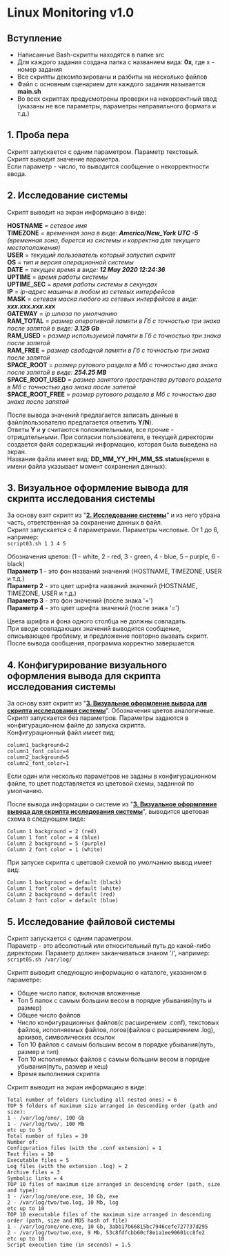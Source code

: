 # Linux Monitoring v1.0

## Вступление

- Написанные Bash-скрипты находятся в папке src
- Для каждого задания создана папка с названием вида: **0x**, где x - номер задания
- Все скрипты декомпозированы и разбиты на несколько файлов
- Файл с основным сценарием для каждого задания называется **main.sh**
- Во всех скриптах предусмотрены проверки на некорректный ввод (указаны не все параметры, параметры неправильного формата и т.д.)

## 1. Проба пера
Скрипт запускается с одним параметром. Параметр текстовый.  
Скрипт выводит значение параметра.  
Если параметр - число, то выводится сообщение о некорректности ввода.

## 2. Исследование системы
Скрипт выводит на экран информацию в виде:

**HOSTNAME** = _сетевое имя_  
**TIMEZONE** = _временная зона в виде: **America/New_York UTC -5** (временная зона, берется из системы и корректна для текущего местоположения)_  
**USER** = _текущий пользователь который запустил скрипт_  
**OS** = _тип и версия операционной системы_  
**DATE** = _текущее время в виде: **12 May 2020 12:24:36**_  
**UPTIME** = _время работы системы_  
**UPTIME_SEC** = _время работы системы в секундах_  
**IP** = _ip-адрес машины в любом из сетевых интерфейсов_  
**MASK** = _сетевая маска любого из сетевых интерфейсов в виде: **xxx.xxx.xxx.xxx**_  
**GATEWAY** = _ip шлюза по умолчанию_  
**RAM_TOTAL** = _размер оперативной памяти в Гб c точностью три знака после запятой в виде: **3.125 Gb**_  
**RAM_USED** = _размер используемой памяти в Гб c точностью три знака после запятой_  
**RAM_FREE** = _размер свободной памяти в Гб c точностью три знака после запятой_  
**SPACE_ROOT** = _размер рутового раздела в Mб с точностью два знака после запятой в виде: **254.25 MB**_  
**SPACE_ROOT_USED** = _размер занятого пространства рутового раздела в Mб с точностью два знака после запятой_  
**SPACE_ROOT_FREE** = _размер рутового раздела в Mб с точностью два знака после запятой_

После вывода значений предлагается записать данные в файл(пользователю предлагается ответить **Y/N**).  
Ответы **Y** и **y** считаются положительными, все прочие - отрицательными.
При согласии пользователя, в текущей директории создается файл содержащий информацию, которая была выведена на экран.  
Название файла имеет вид: **DD_MM_YY_HH_MM_SS.status**(время в имени файла указывает момент сохранения данных).

## 3. Визуальное оформление вывода для скрипта исследования системы
За основу взят скрипт из "[**2. Исследование системы**](#2-исследование-системы)" и из него убрана часть, ответственная за сохранение данных в файл.  
Скрипт запускается с 4 параметрами. Параметры числовые. От 1 до 6, например:  
`script03.sh 1 3 4 5`

Обозначения цветов: (1 - white, 2 - red, 3 - green, 4 - blue, 5 – purple, 6 - black)  
**Параметр 1** - это фон названий значений (HOSTNAME, TIMEZONE, USER и т.д.)  
**Параметр 2** - это цвет шрифта названий значений (HOSTNAME, TIMEZONE, USER и т.д.)  
**Параметр 3** - это фон значений (после знака '=')  
**Параметр 4** - это цвет шрифта значений (после знака '=')

Цвета шрифта и фона одного столбца не должны совпадать.  
При вводе совпадающих значений выводится сообщение, описывающее проблему, и предложение повторно вызвать скрипт.  
После вывода сообщения, программа корректно завершается.

## 4. Конфигурирование визуального оформления вывода для скрипта исследования системы
За основу взят скрипт из "[**3. Визуальное оформление вывода для скрипта исследования системы**](#3-визуальное-оформление-вывода-для-скрипта-исследования-системы)". Обозначения цветов аналогичные.  
Скрипт запускается без параметров. Параметры задаются в конфигурационном файле до запуска скрипта.  
Конфигурационный файл имеет вид:
```
column1_background=2
column1_font_color=4
column2_background=5
column2_font_color=1
```

Если один или несколько параметров не заданы в конфигурационном файле, то цвет подставляется из цветовой схемы, заданной по умолчанию.

После вывода информации о системе из "[**3. Визуальное оформление вывода для скрипта исследования системы**](#3-визуальное-оформление-вывода-для-скрипта-исследования-системы)", выводится цветовая схема в следующем виде:
```
Column 1 background = 2 (red)
Column 1 font color = 4 (blue)
Column 2 background = 5 (purple)
Column 2 font color = 1 (white)
```

При запуске скрипта с цветовой схемой по умолчанию вывод имеет вид:
```
Column 1 background = default (black)
Column 1 font color = default (white)
Column 2 background = default (red)
Column 2 font color = default (blue)
```

## 5. Исследование файловой системы
Скрипт запускается с одним параметром.  
Параметр - это абсолютный или относительный путь до какой-либо директории. Параметр должен заканчиваться знаком '/', например:  
`script05.sh /var/log/`

Скрипт выводит следующую информацию о каталоге, указанном в параметре:
- Общее число папок, включая вложенные
- Топ 5 папок с самым большим весом в порядке убывания(путь и размер)
- Общее число файлов
- Число конфигурационных файлов(с расширением .conf), текстовых файлов, исполняемых файлов, логов(файлов с расширением .log), архивов, символических ссылок
- Топ 10 файлов с самым большим весом в порядке убывания(путь, размер и тип)
- Топ 10 исполняемых файлов с самым большим весом в порядке убывания(путь, размер и хеш)
- Время выполнения скрипта

Скрипт выводит на экран информацию в виде:
```
Total number of folders (including all nested ones) = 6  
TOP 5 folders of maximum size arranged in descending order (path and size):  
1 - /var/log/one/, 100 Gb  
1 - /var/log/two/, 100 Mb  
etc up to 5
Total number of files = 30
Number of:  
Configuration files (with the .conf extension) = 1 
Text files = 10  
Executable files = 5
Log files (with the extension .log) = 2  
Archive files = 3  
Symbolic links = 4  
TOP 10 files of maximum size arranged in descending order (path, size and type):  
1 - /var/log/one/one.exe, 10 Gb, exe  
2 - /var/log/two/two.log, 10 Mb, log  
etc up to 10  
TOP 10 executable files of the maximum size arranged in descending order (path, size and MD5 hash of file)  
1 - /var/log/one/one.exe, 10 Gb, 3abb17b66815bc7946cefe727737d295  
2 - /var/log/two/two.exe, 9 Mb, 53c8fdfcbb60cf8e1a1ee90601cc8fe2  
etc up to 10  
Script execution time (in seconds) = 1.5
```
